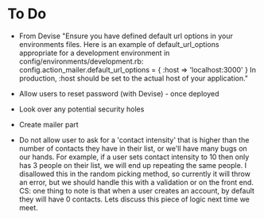 # To Do
- From Devise "Ensure you have defined default url options in your environments files. Here is an example of default_url_options appropriate for a development environment in config/environments/development.rb: config.action_mailer.default_url_options = { :host => 'localhost:3000' } In production, :host should be set to the actual host of your application."
- Allow users to reset password (with Devise) - once deployed
- Look over any potential security holes
- Create mailer part

- Do not allow user to ask for a 'contact intensity' that is higher than the number of contacts they have in their list, or we'll have many bugs on our hands. For example, if a user sets contact intensity to 10 then only has 3 people on their list, we will end up repeating the same people. I disallowed this in the random picking method, so currently it will throw an error, but we should handle this with a validation or on the front end. CS: one thing to note is that when a user creates an account, by default they will have 0 contacts. Lets discuss this piece of logic next time we meet.
